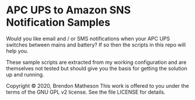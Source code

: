# APC UPS to Amazon SNS Notification Samples

Would you like email and / or SMS notifications when your APC UPS switches between mains and battery?  If so then the scripts in this repo will help you.

These sample scripts are extracted from my working configuration and are themselves not tested but should give you the basis for getting the solution up and running.

Copyright © 2020, Brendon Matheson
This work is offered to you under the terms of the GNU GPL v2 license.  See the file LICENSE for details.
